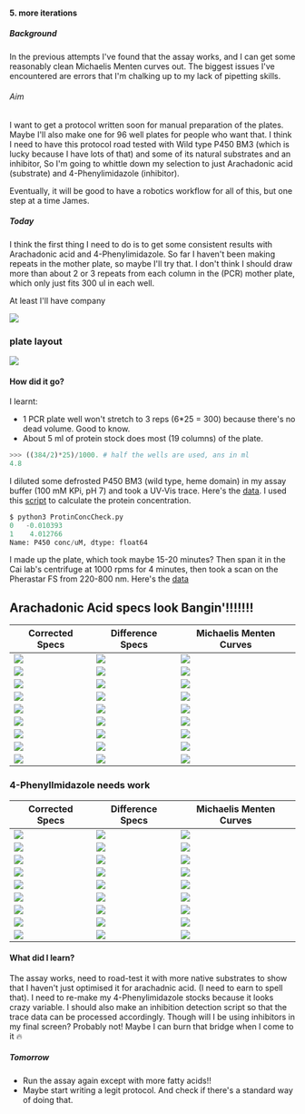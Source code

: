 #### 5. more iterations

##### Background

In the previous attempts I've found that the assay works, and I can get some reasonably clean Michaelis Menten curves out. The biggest issues I've encountered are errors that I'm chalking up to my lack of pipetting skills.

###### Aim
I want to get a protocol written soon for manual preparation of the plates. Maybe I'll also make one for 96 well plates for people who want that. I think I need to have this protocol road tested with Wild type P450 BM3 (which is lucky because I have lots of that) and some of its natural substrates and an inhibitor, So I'm going to whittle down my selection to just Arachadonic acid (substrate) and 4-Phenylimidazole (inhibitor).

Eventually, it will be good to have a robotics workflow for all of this, but one step at a time James.

##### Today
I think the first thing I need to do is to get some consistent results with Arachadonic acid and 4-Phenylimidazole. So far I haven't been making repeats in the mother plate, so maybe I'll try that. I don't think I should draw more than about 2 or 3 repeats from each column in the (PCR) mother plate, which only just fits 300 ul in each well.

At least I'll have company

![](/home/james/Documents/Work/201906_PlateAssayDevelopment/5_More_Iterations/LabFren.jpeg)


### plate layout

![](/home/james/Documents/Work/201906_PlateAssayDevelopment/5_More_Iterations/20190619_1_Platelayout.png)

#### How did it go?
I learnt:
* 1 PCR plate well won't stretch to 3 reps (6*25 = 300) because there's no dead volume. Good to know.
* About 5 ml of protein stock does most (19 columns) of the plate.

```python
>>> ((384/2)*25)/1000. # half the wells are used, ans in ml
4.8
```

I diluted some defrosted P450 BM3 (wild type, heme  domain) in my assay buffer (100 mM KPi, pH 7) and took a UV-Vis trace. Here's the [data](20190619_BM3StckConcCheck.csv). I used this [script](ProtinConcCheck.py) to calculate the protein concentration.

```python
$ python3 ProtinConcCheck.py
0   -0.010393
1    4.012766
Name: P450 conc/uM, dtype: float64
```

I made up the plate, which took maybe 15-20 minutes? Then span it in the Cai lab's centrifuge at 1000 rpms for 4 minutes, then took a scan on the Pherastar FS from 220-800 nm. Here's the [data](20190619_boi.CSV)


## Arachadonic Acid specs look Bangin'!!!!!!!

|Corrected Specs| Difference Specs| Michaelis Menten Curves|
|---------|---------|---------|
|![](arachadnic_acid_1.1_Corrected_Spectra_PM.png)|![](arachadnic_acid_1.1_Difference_Spectra_PM.png) | ![](arachadnic_acid_1.1_Michaelis_Menten_PM.png)|
|![](arachadnic_acid_1.2_Corrected_Spectra_PM.png) | ![](arachadnic_acid_1.2_Difference_Spectra_PM.png) | ![](arachadnic_acid_1.2_Michaelis_Menten_PM.png)|
|![](arachadnic_acid_1.3_Corrected_Spectra_PM.png)|![]( arachadnic_acid_1.3_Difference_Spectra_PM.png)| ![](arachadnic_acid_1.3_Michaelis_Menten_PM.png)|
|![](arachadnic_acid_2.1_Corrected_Spectra_PM.png)|![]( arachadnic_acid_2.1_Difference_Spectra_PM.png)| ![](arachadnic_acid_2.1_Michaelis_Menten_PM.png)|
|![](arachadnic_acid_2.2_Corrected_Spectra_PM.png)|![]( arachadnic_acid_2.2_Difference_Spectra_PM.png)| ![](arachadnic_acid_2.2_Michaelis_Menten_PM.png)|
|![](arachadnic_acid_2.3_Corrected_Spectra_PM.png)|![]( arachadnic_acid_2.3_Difference_Spectra_PM.png)| ![](arachadnic_acid_2.3_Michaelis_Menten_PM.png)|
|![](arachadnic_acid_3.1_Corrected_Spectra_PM.png)|![]( arachadnic_acid_3.1_Difference_Spectra_PM.png)| ![](arachadnic_acid_3.1_Michaelis_Menten_PM.png)|
|![](arachadnic_acid_3.2_Corrected_Spectra_PM.png)|![]( arachadnic_acid_3.2_Difference_Spectra_PM.png)| ![](arachadnic_acid_3.2_Michaelis_Menten_PM.png)|
|![](arachadnic_acid_3.3_Corrected_Spectra_PM.png)|![]( arachadnic_acid_3.3_Difference_Spectra_PM.png)| ![](arachadnic_acid_3.3_Michaelis_Menten_PM.png)|

### 4-PhenylImidazole needs work

|Corrected Specs| Difference Specs| Michaelis Menten Curves|
|---------|---------|---------|
|![](4-Phenylimidazole_1.1_Corrected_Spectra_PM.png)|![](4-Phenylimidazole_1.1_Difference_Spectra_PM.png) | ![](4-Phenylimidazole_1.1_Michaelis_Menten_PM.png)|
|![](4-Phenylimidazole_1.2_Corrected_Spectra_PM.png) | ![](4-Phenylimidazole_1.2_Difference_Spectra_PM.png) | ![](4-Phenylimidazole_1.2_Michaelis_Menten_PM.png)|
|![](4-Phenylimidazole_1.3_Corrected_Spectra_PM.png)|![]( 4-Phenylimidazole_1.3_Difference_Spectra_PM.png)| ![](4-Phenylimidazole_1.3_Michaelis_Menten_PM.png)|
|![](4-Phenylimidazole_2.1_Corrected_Spectra_PM.png)|![]( 4-Phenylimidazole_2.1_Difference_Spectra_PM.png)| ![](4-Phenylimidazole_2.1_Michaelis_Menten_PM.png)|
|![](4-Phenylimidazole_2.2_Corrected_Spectra_PM.png)|![]( 4-Phenylimidazole_2.2_Difference_Spectra_PM.png)| ![](4-Phenylimidazole_2.2_Michaelis_Menten_PM.png)|
|![](4-Phenylimidazole_2.3_Corrected_Spectra_PM.png)|![]( 4-Phenylimidazole_2.3_Difference_Spectra_PM.png)| ![](4-Phenylimidazole_2.3_Michaelis_Menten_PM.png)|
|![](4-Phenylimidazole_3.1_Corrected_Spectra_PM.png)|![]( 4-Phenylimidazole_3.1_Difference_Spectra_PM.png)| ![](4-Phenylimidazole_3.1_Michaelis_Menten_PM.png)|
|![](4-Phenylimidazole_3.2_Corrected_Spectra_PM.png)|![]( 4-Phenylimidazole_3.2_Difference_Spectra_PM.png)| ![](4-Phenylimidazole_3.2_Michaelis_Menten_PM.png)|
|![](4-Phenylimidazole_3.3_Corrected_Spectra_PM.png)|![]( 4-Phenylimidazole_3.3_Difference_Spectra_PM.png)| ![](4-Phenylimidazole_3.3_Michaelis_Menten_PM.png)|


#### What did I learn?
The assay works, need to road-test it with more native substrates to show that I haven't just optimised it for arachadnic acid. (I need to earn to spell that).
I need to re-make my 4-Phenylimidazole stocks because it looks crazy variable. I should also make an inhibition detection script so that the trace data can be processed accordingly. Though will I be using inhibitors in my final screen? Probably not! Maybe I can burn that bridge when I come to it :fire:

##### Tomorrow
* Run the assay again except with more fatty acids!!
* Maybe start writing a legit protocol. And check if there's a standard way of doing that.

